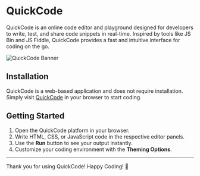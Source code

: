# QuickCode

QuickCode is an online code editor and playground designed for developers to write, test, and share code snippets in real-time. Inspired by tools like JS Bin and JS Fiddle, QuickCode provides a fast and intuitive interface for coding on the go.

![QuickCode Banner](https://akram6t.github.io/quick-code/screenshort1.png)

## Installation

QuickCode is a web-based application and does not require installation. Simply visit [QuickCode](https://quickcode.pages.dev) in your browser to start coding.

## Getting Started

1. Open the QuickCode platform in your browser.
2. Write HTML, CSS, or JavaScript code in the respective editor panels.
3. Use the **Run** button to see your output instantly.
4. Customize your coding environment with the **Theming Options**.

---

Thank you for using QuickCode! Happy Coding! 🚀

